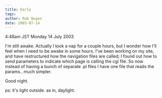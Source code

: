 ```yaml
---
title: Early
tags: 
author: Rob Nugen
date: 2003-07-14
---
```


<p class=date>4:48am JST Monday 14 July 2003</p>

<p>I'm still awake.  Actually I took a nap for a couple hours, but I
wonder how I'll feel when I need to be awake in some hours.  I've been
working on my site, and have restructured how the navigation files are
called; I found out how to send parameters to indicate which page is
calling the cgi file.  So now instead of having a bunch of separate
.pl files I have one file that reads the params.. much simpler.</p>

<p>Good night.</p>

<p>ps: it's light outside.  as in, daylight.</p>

